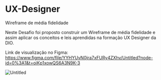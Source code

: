 # UX-Designer

Wireframe de média fidelidade

Neste Desafio foi proposto construir um Wireframe de média fidelidade e assim aplicar os conceitos e leis aprendidas na formação UX Designer da DIO. 

Link de visualização no Figma: https://www.figma.com/file/YYHYUvN0jra7xFURy4ZXhv/Untitled?node-id=0%3A1&t=oiKp1xowQS6A3N9K-3 

![Untitled](https://user-images.githubusercontent.com/91274370/209044776-4504a591-646d-47be-a973-d0c4070e13cc.jpg)
